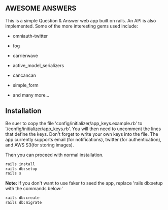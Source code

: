 ## AWESOME ANSWERS

This is a simple Question & Answer web app built on rails. An API is also implemented. Some of the more interesting gems used include:

* omniauth-twitter

* fog

* carrierwave

* active_model_serializers

* cancancan

* simple_form

* and many more...

## Installation

Be suer to copy the file 'config/initializer/app_keys.example.rb' to '/config/initializer/app_keys.rb'. You will then need to uncomment the lines that define the keys. Don't forget to write your own keys into the file. The app currently supports email (for notifications), twitter (for authentication), and AWS S3(for storing images).

Then you can proceed with normal installation.

```bash
rails install
rails db:setup
rails s
```
**Note:** If you don't want to use faker to seed the app, replace 'rails db:setup with the commands below:'

```bash
rails db:create
rails db:migrate
```
